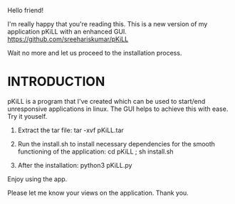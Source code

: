 Hello friend!

I'm really happy that you're reading this.
This is a new version of my application pKiLL with an enhanced GUI.
https://github.com/sreehariskumar/pKiLL

Wait no more and let us proceed to the installation process.


INTRODUCTION
============
pKiLL is a program that I've created which can be used to start/end unresponsive applications in linux. The GUI helps to achieve this with ease. Try it youself.

1. Extract the tar file:
   tar -xvf pKiLL.tar

2. Run the install.sh to install necessary dependencies for the smooth functioning of the application:
   cd pKiLL ; sh install.sh

3. After the installation:
   python3 pKiLL.py


Enjoy using the app.


Please let me know your views on the application.
Thank you.
